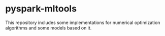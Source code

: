 # pyspark-mltools

This repository includes some implementations for numerical optimization algorithms and some models based on it.

